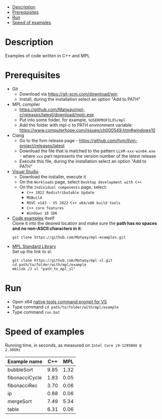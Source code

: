 - [Description](#description)
- [Prerequisites](#prerequisites)
- [Run](#run)
- [Speed of examples](#speed-of-examples)

# Description

Examples of code written in C++ and MPL

# Prerequisites
* Git
  * Download via https://git-scm.com/download/win
  * Install, during the installation select an option "Add to PATH"
* MPL compiler
  * https://github.com/Matway/mpl-c/releases/latest/download/mplc.exe
  * Put into some folder, for example, `%USERPROFILE%/mpl`
  * Add the folder with mpl-c to PATH environment variable: https://www.computerhope.com/issues/ch000549.htm#windows10
* Clang
  * Go to the llvm release page - https://github.com/llvm/llvm-project/releases/latest
  * Download the file that is matched to the pattern `LLVM-xxx-win64.exe` - where `xxx` part represents the version number of the latest release
  * Execute this file, during the installation select an option "Add to PATH"
* [Visual Studio](https://visualstudio.microsoft.com/thank-you-downloading-visual-studio/?sku=Community&rel=16)
  * Download the installer, execute it
  * On the `Workloads` page, select `Desktop development with C++`
  * On the `Individual components` page, select:
    * `C++ 2022 Redistributable Update`
    * `MSBuild`
    * `MSVC v143 - VS 2022 C++ x64/x86 build tools`
    * `C++ core features`
    * `Windows 10 SDK`
* [Code examples](https://github.com/Matway/mpl-examples) itself  
  Clone it into the desired location and make sure the **path has no spaces and no non-ASCII characters in it**:
  ```
  git clone https://github.com/Matway/mpl-examples.git
  ```
* [MPL Standard Library](https://github.com/Matway/mpl-sl)  
  Set up the link to sl:
  ```
  git clone https://github.com/Matway/mpl-sl.git
  cd path/to/folder/with/mpl/example
  mklink /J sl "path_to_mpl_sl"
  ```

# Run
* Open x64 [native tools command prompt for VS](https://learn.microsoft.com/en-us/cpp/build/building-on-the-command-line?view=msvc-170)
* Type command ```cd path/to/folder/with/mpl/example```
* Type command ```run.bat```

# Speed of examples

Running time, in seconds, as measured on `Intel Core i9-12950HX @ 2.30GHz`

| Example name   | C++  | MPL  |
| -------------- | ---- | ---- | 
| bubbleSort     | 9.85 | 1.32 |
| fibonacciCycle | 1.83 | 0.05 |
| fibonacciRec   | 3.70 | 0.06 |
| ip             | 0.88 | 0.06 |
| mergeSort      | 7.49 | 5.34 |
| table          | 6.31 | 0.06 |

